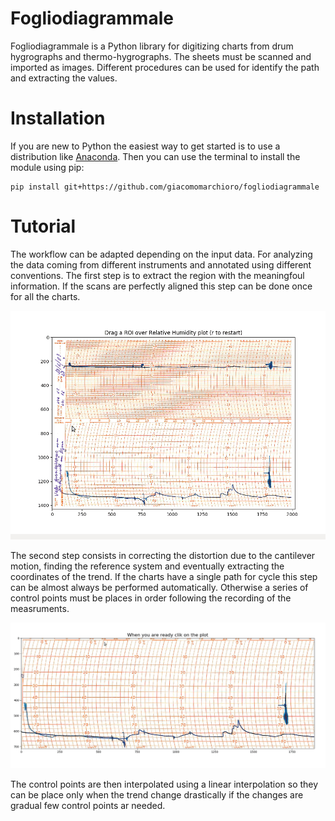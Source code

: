 # Fogliodiagrammale
Fogliodiagrammale is a Python library for digitizing charts from drum hygrographs and thermo-hygrographs. The sheets must be scanned and imported as images. Different procedures can be used for identify the path and extracting the values. 

# Installation 
If you are new to Python the easiest way to get started is to use a distribution like [Anaconda](https://www.anaconda.com/). Then you can use the terminal to install the module using pip:


    pip install git+https://github.com/giacomomarchioro/fogliodiagrammale

# Tutorial
The workflow can be adapted depending on the input data. For analyzing the data  coming from different instruments and annotated using different conventions.
The first step is to extract the region with the meaningfoul information. If the scans are perfectly aligned this step can be done once for all the charts.

![](./images/ROI_selection.gif)

The second step consists in correcting the distortion due to the cantilever motion, finding the reference system and eventually extracting the coordinates of the trend.
If the charts have a single path for cycle this step can be almost always be performed automatically. Otherwise a series of control points must be places in order following the recording of the measruments.

![](./images/Digitalization_RHplot2.gif)

The control points are then interpolated using a linear interpolation so they can be place only when the trend change drastically if the changes are gradual few control points ar needed.

